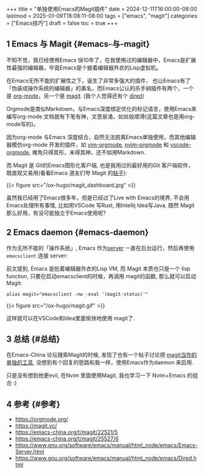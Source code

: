 +++
title = "单独使用Emacs的Magit插件"
date = 2024-12-11T16:00:00-08:00
lastmod = 2025-01-09T18:08:11-08:00
tags = ["emacs", "magit"]
categories = ["Emacs技巧"]
draft = false
toc = true
+++

## <span class="section-num">1</span> Emacs 与 Magit {#emacs-与-magit}

不知不觉，我已经使用Emacs 快10年了，在我使用过的编辑器中，Emacs是扩展性最强的编辑器，毕竟Emacs是个披着编辑器外衣的Lisp虚拟机。

在Emacs无所不能的扩展性之下，诞生了非常多强大的插件，
也让Emacs有了「伪装成操作系统的编辑器」的美名，而Emacs公认的杀手锏插件有两个，一个是 [org-mode](https://orgmode.org/)，另一个是 [magit](https://magit.vc/). (我个人觉得还有个 [dired](https://www.gnu.org/software/emacs/manual/html_node/emacs/Dired.html))

Orgmode是类似Markdown，与Emacs深度绑定优化的标记语言，使用Emacs来编写org-mode 文档就有下笔有神，文思泉涌，如丝般顺滑(这篇文章也是用org-mode写的)。

因为org-mode 与Emacs 深度结合，自然无法脱离Emacs单独使用，而其他编辑器模仿org-mode 开发的插件，如 [vim-orgmode](https://github.com/jceb/vim-orgmode), [nvim-orgmode](https://github.com/nvim-orgmode/orgmode) 和 [vscode-orgmode](https://github.com/vscode-org-mode/vscode-org-mode), 难免只得其形，未得其神，还不如用Markdown.

而 Magit 是 Git的Emacs图形化客户端, 也是我用过的最好用的Git 客户端软件，既直观又易用(看看Emacs 道友们夸 Magit 的[帖子](https://emacs-china.org/t/magit/22521/5)):

{{< figure src="/ox-hugo/magit_dashboard.jpg" >}}

虽然我已经用了Emacs很多年，但是已经过了Live with Emacs的境界, 不会用Emacs处理所有事情, 比如用VSCode 写Rust, 用Intellij Idea写Java, 既然 Magit 那么好用，有没可能独立于Emacs使用呢?


## <span class="section-num">2</span> Emacs daemon {#emacs-daemon}

作为无所不能的「操作系统」, Emacs 作为[server](https://www.gnu.org/software/emacs/manual/html_node/emacs/Emacs-Server.html) 一直在后台运行，然后再使用 `emacsclient` 连接 server:

前文提到, Emacs 是批着编辑器外衣的Lisp VM, 而 Magit 本质也只是一个 lisp function, 只要在启动emacsclient的时候，再调用 magit的函数, 那么就可以启动 Magit:

```shell
alias magit="emacsclient -nw -eval '(magit-status)'"
```

{{< figure src="/ox-hugo/magit.gif" >}}

这样就可以在VSCode和Idea里面愉快地使用 magit了.


## <span class="section-num">3</span> 总结 {#总结}

在Emacs-China 论坛搜索Magit的时候, 发现了也有一个帖子讨论把 [magit当作的单独的工具](https://emacs-china.org/t/magit/25527/6), 没想到有个回复的思路和我一样，使用Emacs作为daemon 来启用.

只是没有想到他更evil, 在Nvim 里面使用Magit, 我也学习一下 Nvim+Emacs 的组合 :)


## <span class="section-num">4</span> 参考 {#参考}

-   <https://orgmode.org/>
-   <https://magit.vc/>
-   <https://emacs-china.org/t/magit/22521/5>
-   <https://emacs-china.org/t/magit/25527/6>
-   <https://www.gnu.org/software/emacs/manual/html_node/emacs/Emacs-Server.html>
-   <https://www.gnu.org/software/emacs/manual/html_node/emacs/Dired.html>
